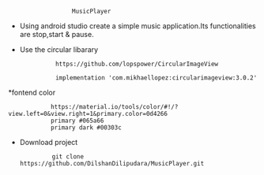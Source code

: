                       MusicPlayer
                      
  * Using android studio create a simple music application.Its functionalities are stop,start & pause.
  * Use the circular libarary 
                  
                  https://github.com/lopspower/CircularImageView
                  
                  implementation 'com.mikhaellopez:circularimageview:3.0.2'
                  
 *fontend color
                
                https://material.io/tools/color/#!/?view.left=0&view.right=1&primary.color=0d4266
                primary #065a66
                primary dark #00303c
                
                
* Download project
             
               git clone https://github.com/DilshanDilipudara/MusicPlayer.git
              
              
  

